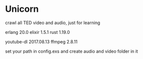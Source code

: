 # Unicorn

crawl all TED video and audio, just for learning

erlang 20.0
elixir 1.5.1
rust 1.19.0

youtube-dl 2017.08.13
ffmpeg 2.8.11

set your path in config.exs and create audio and video folder in it